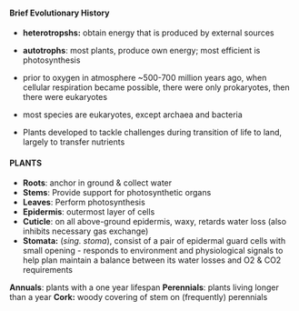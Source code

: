 
#### Brief Evolutionary History

- **heterotropshs:** obtain energy that is produced by external sources
- **autotrophs**: most plants, produce own energy; most efficient is photosynthesis


- prior to oxygen in atmosphere ~500-700 million years ago, when cellular respiration became possible, there were only prokaryotes, then there were eukaryotes
- most species are eukaryotes, except archaea and bacteria
- Plants developed to tackle challenges during transition of life to land, largely to transfer nutrients

#### PLANTS
- **Roots**: anchor in ground & collect water
- **Stems**: Provide support for photosynthetic organs
- **Leaves**: Perform photosynthesis
- **Epidermis**: outermost layer of cells
- **Cuticle**: on all above-ground epidermis, waxy, retards water loss (also inhibits necessary gas exchange)
- **Stomata:** (*sing. stoma*), consist of a pair of epidermal guard cells with small opening - responds to environment and physiological signals to help plan maintain a balance between its water losses and O2 & CO2 requirements

**Annuals**: plants with a one year lifespan
**Perennials**: plants living longer than a year
**Cork:** woody covering of stem on (frequently) perennials
